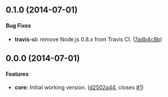 <a name="0.1.0"></a>
## 0.1.0 (2014-07-01)


#### Bug Fixes

* **travis-ci:** remove Node.js 0.8.x from Travis CI. ([7adb4c8b](https://github.com/Glavin001/atom-logger/commit/7adb4c8bcde504757c58fe693647d85a7099f979))

<a name="0.0.0"></a>
## 0.0.0 (2014-07-01)


#### Features

* **core:** Initial working version. ([d2502a44](https://github.com/Glavin001/atom-logger/commit/d2502a447b2c7894db954343c61be248b1cf9ccf), closes [#1](https://github.com/Glavin001/atom-logger/issues/1))
